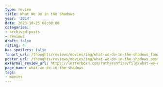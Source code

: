 ```yaml
---
type: review
title: What We Do in the Shadows
year: '2014'
date: 2023-10-25 00:00:00
categories:
- archived-posts
- reviews
draft: false
rating: 4
has_spoilers: false
fanart_url: /thoughts/reviews/movies/img/what-we-do-in-the-shadows_fanart.png
poster_url: /thoughts/reviews/movies/img/what-we-do-in-the-shadows_poster.png
external_review_url: https://letterboxd.com/ratheronfire/film/what-we-do-in-the-shadows/
page_name: what-we-do-in-the-shadows
tags:
- movies
---
```


